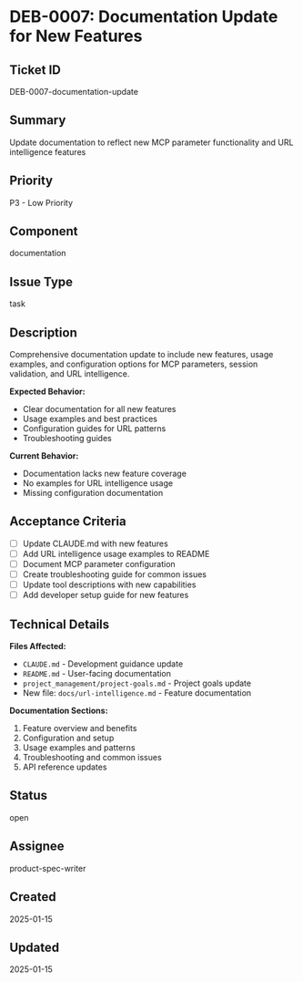 # DEB-0007: Documentation Update for New Features

## Ticket ID
DEB-0007-documentation-update

## Summary
Update documentation to reflect new MCP parameter functionality and URL intelligence features

## Priority
P3 - Low Priority

## Component
documentation

## Issue Type
task

## Description
Comprehensive documentation update to include new features, usage examples, and configuration options for MCP parameters, session validation, and URL intelligence.

**Expected Behavior:**
- Clear documentation for all new features
- Usage examples and best practices
- Configuration guides for URL patterns
- Troubleshooting guides

**Current Behavior:**
- Documentation lacks new feature coverage
- No examples for URL intelligence usage
- Missing configuration documentation

## Acceptance Criteria
- [ ] Update CLAUDE.md with new features
- [ ] Add URL intelligence usage examples to README
- [ ] Document MCP parameter configuration
- [ ] Create troubleshooting guide for common issues
- [ ] Update tool descriptions with new capabilities
- [ ] Add developer setup guide for new features

## Technical Details
**Files Affected:**
- `CLAUDE.md` - Development guidance update
- `README.md` - User-facing documentation
- `project_management/project-goals.md` - Project goals update
- New file: `docs/url-intelligence.md` - Feature documentation

**Documentation Sections:**
1. Feature overview and benefits
2. Configuration and setup
3. Usage examples and patterns
4. Troubleshooting and common issues
5. API reference updates

## Status
open

## Assignee
product-spec-writer

## Created
2025-01-15

## Updated
2025-01-15